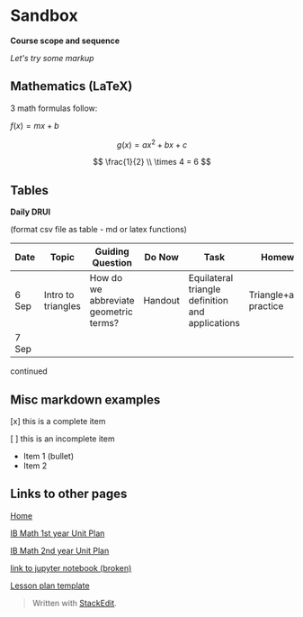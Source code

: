 
# Sandbox

**Course scope and sequence**

*Let's try some markup*

## Mathematics (LaTeX)

3 math formulas follow:

$f(x) = mx+b$

$$g(x) = ax^2+bx+c$$

$$
 \frac{1}{2} \\
 \times 4 = 6
 $$

## Tables

**Daily DRUI**

(format csv file as table - md or latex functions)

Date | Topic | Guiding Question | Do Now | Task | Homework
---|---|---|---|---|---
6 Sep | Intro to triangles | How do we abbreviate geometric terms? | Handout | Equilateral triangle definition and applications | Triangle+algebra practice
7 Sep |||||

continued

## Misc markdown examples

[x] this is a complete item

[ ] this is an incomplete item

* Item 1 (bullet)
* Item 2

## Links to other pages

[Home](index)

[IB Math 1st year Unit Plan](UP-IB1)

[IB Math 2nd year Unit Plan](UP-IB2)

[link to jupyter notebook (broken)](Python-scrap-worksheet)

[Lesson plan template](Lesson-plan-template)


> Written with [StackEdit](https://stackedit.io/).
<!--stackedit_data:
eyJoaXN0b3J5IjpbLTExNDEzMTUxMTIsLTExMTM3NzMxNTEsNj
cxMzM0NTkyXX0=
-->